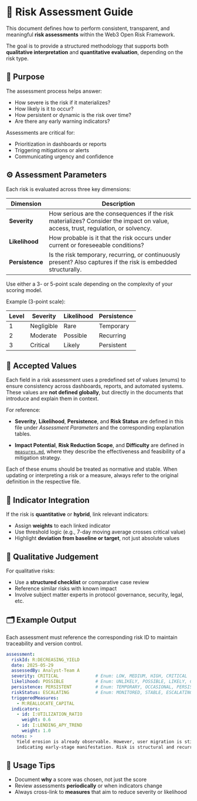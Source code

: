 # 🥮 Risk Assessment Guide

This document defines how to perform consistent, transparent, and meaningful **risk assessments** within the Web3 Open Risk Framework.

The goal is to provide a structured methodology that supports both **qualitative interpretation** and **quantitative evaluation**, depending on the risk type.

## 🌟 Purpose

The assessment process helps answer:

- How severe is the risk if it materializes?
- How likely is it to occur?
- How persistent or dynamic is the risk over time?
- Are there any early warning indicators?

Assessments are critical for:

- Prioritization in dashboards or reports  
- Triggering mitigations or alerts  
- Communicating urgency and confidence  

## ⚙️ Assessment Parameters

Each risk is evaluated across three key dimensions:

| Dimension       | Description                                                                                                                             |
|-----------------|-----------------------------------------------------------------------------------------------------------------------------------------|
| **Severity**    | How serious are the consequences if the risk materializes? Consider the impact on value, access, trust, regulation, or solvency.        |
| **Likelihood**  | How probable is it that the risk occurs under current or foreseeable conditions?                                                        |
| **Persistence** | Is the risk temporary, recurring, or continuously present? Also captures if the risk is embedded structurally.                          |

Use either a 3- or 5-point scale depending on the complexity of your scoring model.

Example (3-point scale):

| Level | Severity   | Likelihood | Persistence |
|-------|------------|------------|-------------|
| 1     | Negligible | Rare       | Temporary   |
| 2     | Moderate   | Possible   | Recurring   |
| 3     | Critical   | Likely     | Persistent  |

## 🧾 Accepted Values

Each field in a risk assessment uses a predefined set of values (enums) to ensure consistency across dashboards, reports, and automated systems. These values are **not defined globally**, but directly in the documents that introduce and explain them in context.

For reference:

- **Severity**, **Likelihood**, **Persistence**, and **Risk Status** are defined in this file under *Assessment Parameters* and the corresponding explanation tables.

- **Impact Potential**, **Risk Reduction Scope**, and **Difficulty** are defined in [`measures.md`](./measures.md), where they describe the effectiveness and feasibility of a mitigation strategy.

Each of these enums should be treated as normative and stable. When updating or interpreting a risk or a measure, always refer to the original definition in the respective file.

## 🔁 Indicator Integration

If the risk is **quantitative** or **hybrid**, link relevant indicators:

- Assign **weights** to each linked indicator
- Use threshold logic (e.g., 7-day moving average crosses critical value)
- Highlight **deviation from baseline or target**, not just absolute values

## 🧠 Qualitative Judgement

For qualitative risks:

- Use a **structured checklist** or comparative case review
- Reference similar risks with known impact
- Involve subject matter experts in protocol governance, security, legal, etc.

## 🗂️ Example Output

Each assessment must reference the corresponding risk ID to maintain traceability and version control.

```yaml
assessment:
  riskId: R:DECREASING_YIELD
  date: 2025-05-29
  assessedBy: Analyst-Team A
  severity: CRITICAL              # Enum: LOW, MEDIUM, HIGH, CRITICAL
  likelihood: POSSIBLE            # Enum: UNLIKELY, POSSIBLE, LIKELY, CERTAIN
  persistence: PERSISTENT         # Enum: TEMPORARY, OCCASIONAL, PERSISTENT
  riskStatus: ESCALATING          # Enum: MONITORED, STABLE, ESCALATING, CRITICAL
  triggeredMeasures:
    - M:REALLOCATE_CAPITAL
  indicators:
    - id: I:UTILIZATION_RATIO
      weight: 0.6
    - id: I:LENDING_APY_TREND
      weight: 1.0
  notes: >
    Yield erosion is already observable. However, user migration is still low,
    indicating early-stage manifestation. Risk is structural and recurring.
```

## 📌 Usage Tips

- Document **why** a score was chosen, not just the score
- Review assessments **periodically** or when indicators change
- Always cross-link to **measures** that aim to reduce severity or likelihood

